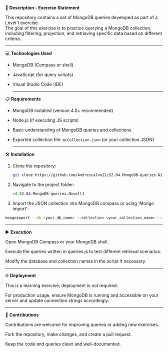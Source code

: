 📄 **Description - Exercise Statement**

This repository contains a set of MongoDB queries developed as part of a Level 1 exercise.  
The goal of this exercise is to practice querying a MongoDB collection, including filtering, projection, and retrieving specific data based on different criteria.

---

💻 **Technologies Used**

- MongoDB (Compass or shell)
- JavaScript (for query scripts)
- Visual Studio Code (IDE)

  ---

📋 **Requirements**

- MongoDB installed (version 4.0+ recommended)
- Node.js (if executing JS scripts)
- Basic understanding of MongoDB queries and collections
- Exported collection file: `miCollection.json` (or your collection JSON)

  ---

🛠️ **Installation**

1. Clone the repository:
   ```bash
   git clone https://github.com/Andrescalvo22/S2.04.MongoDB-queries.Nivell1.git
2. Navigate to the project folder:
   ```bash
   cd S2.04.MongoDB-queries.Nivell1
3. Import the JSON collection into MongoDB compass or using 'Mongo import':
 ```bash
mongoimport --db <your_db_name> --collection <your_collection_name> --file miCollection.json --jsonArray

```

---

▶️ **Execution**

Open MongoDB Compass or your MongoDB shell.

Execute the queries written in queries.js to test different retrieval scenarios.

Modify the database and collection names in the script if necessary.

---

🌐 **Deployment**

This is a learning exercise; deployment is not required.

For production usage, ensure MongoDB is running and accessible on your server and update connection strings accordingly.

---

🤝 **Contributions**

Contributions are welcome for improving queries or adding new exercises.

Fork the repository, make changes, and create a pull request.

Keep the code and queries clean and well-documented.
